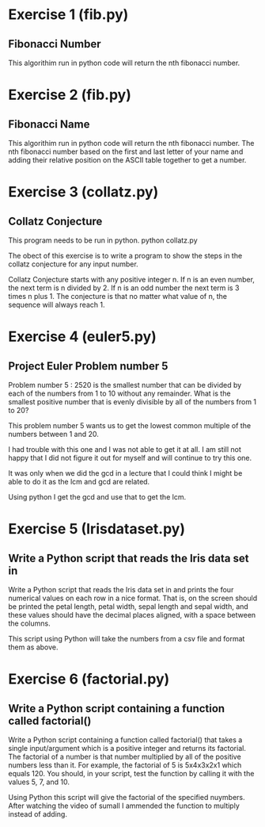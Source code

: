 # Exercise 1 (fib.py)
## Fibonacci Number

This algorithim run in python code will return the nth fibonacci number.
 

# Exercise 2 (fib.py)
## Fibonacci Name

This algorithim run in python code will return the nth fibonacci number.  The nth fibonacci number based on the first and last letter of your name and adding their relative position on the ASCII table together to get a number.


# Exercise 3 (collatz.py)
## Collatz Conjecture

This program needs to be run in python. python collatz.py

The obect of this exercise is to write a program to show the steps in the collatz conjecture for any input number.

Collatz Conjecture starts with any positive integer n. 
If n is an even number, the next term is n divided by 2. 
If n is an odd number the next term is 3 times n plus 1. 
The conjecture is that no matter what value of n, the sequence will always reach 1.


# Exercise 4 (euler5.py)
## Project Euler Problem number 5

Problem number 5 : 2520 is the smallest number that can be divided by each of the numbers from 1 to 10 without any remainder.
What is the smallest positive number that is evenly divisible by all of the numbers from 1 to 20?

This problem number 5 wants us to get the lowest common multiple of the numbers between 1 and 20.

I had trouble with this one and I was not able to get it at all.  I am still not happy that I did not figure it out for myself and will continue to try this one.

It was only when we did the gcd in a lecture that I could think I might be able to do it as the lcm and gcd are related.

Using python I get the gcd and use that to get the lcm. 


# Exercise 5 (Irisdataset.py)
## Write a Python script that reads the Iris data set in

Write a Python script that reads the Iris data set in and prints the four numerical values on each row in a nice format. That is, on the screen should be printed the petal length, petal width, sepal length and sepal width, and these values should have the decimal places aligned, with a space between the columns.

This script using Python will take the numbers from a csv file and format them as above.  


# Exercise 6 (factorial.py)
## Write a Python script containing a function called factorial() 

Write a Python script containing a function called factorial() that takes a single input/argument which is a positive integer and returns its factorial. The factorial of a number is that number multiplied by all of the positive numbers less than it. For example, the factorial of 5 is 5x4x3x2x1 which equals 120. You should, in your script, test the function by calling it with the values 5, 7, and 10.

Using Python this script will give the factorial of the specified nuymbers.  After watching the video of sumall I ammended the function to multiply instead of adding. 
